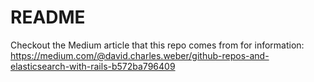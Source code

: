 # README

Checkout the Medium article that this repo comes from for information:
https://medium.com/@david.charles.weber/github-repos-and-elasticsearch-with-rails-b572ba796409
